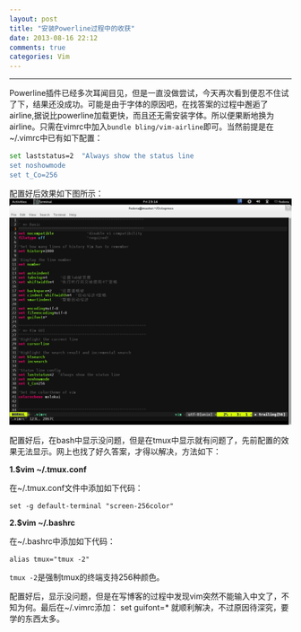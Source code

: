 ```yaml
---
layout: post
title: "安装Powerline过程中的收获"
date: 2013-08-16 22:12
comments: true
categories: Vim
---
```

---
Powerline插件已经多次耳闻目见，但是一直没做尝试，今天再次看到便忍不住试了下，结果还没成功。可能是由于字体的原因吧，在找答案的过程中邂逅了airline,据说比powerline加载更快，而且还无需安装字体。所以便果断地换为airline。只需在vimrc中加入`bundle bling/vim-airline`即可。当然前提是在~/.vimrc中已有如下配置：

```sh
set laststatus=2  "Always show the status line
set noshowmode
set t_Co=256

```
配置好后效果如下图所示：
![](/images/airline.jpg)

配置好后，在bash中显示没问题，但是在tmux中显示就有问题了，先前配置的效果无法显示。网上也找了好久答案，才得以解决，方法如下：

**1.$vim ~/.tmux.conf**
	
在~/.tmux.conf文件中添加如下代码：

	set -g default-terminal "screen-256color"

**2.$vim ~/.bashrc**

在~/.bashrc中添加如下代码：

	alias tmux="tmux -2"

`tmux -2`是强制tmux的终端支持256种颜色。

配置好后，显示没问题，但是在写博客的过程中发现vim突然不能输入中文了，不知为何。最后在~/.vimrc添加：
	set guifont=*
就顺利解决，不过原因待深究，要学的东西太多。

